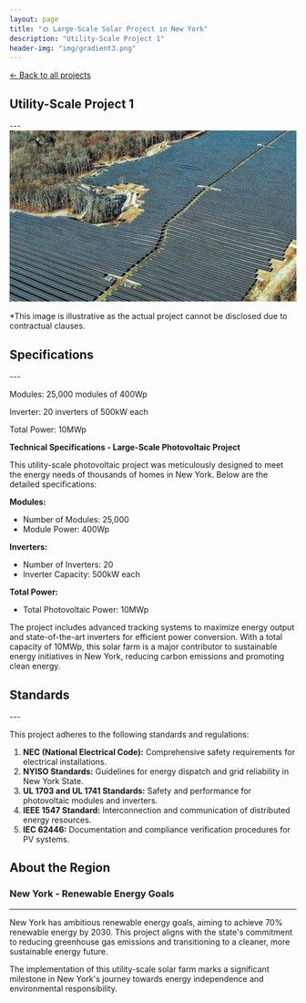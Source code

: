 ```yaml
---
layout: page
title: "🌞 Large-Scale Solar Project in New York"
description: "Utility-Scale Project 1"
header-img: "img/gradient3.png"
---
```


[← Back to all projects](https://laisdallemulle.github.io/projects/)

<h2>Utility-Scale Project 1</h2>
---
<div class="container">
    <div class="row">
      <div class="col-md-8">
        <img src="https://github.com/laisdallemulle/laisdallemulle.github.io/blob/main/img/CS-Energy-1024x610.jpg" 
             alt="Illustrative Image of a Solar Project" 
             class="img-fluid">
        <p class="text-muted text-center mt-2">*This image is illustrative as the actual project cannot be disclosed due to contractual clauses.</p>
      </div>
    </div>
</div>

<h2>Specifications</h2>
---

Modules: 25,000 modules of 400Wp

Inverter: 20 inverters of 500kW each

Total Power: 10MWp

**Technical Specifications - Large-Scale Photovoltaic Project**

This utility-scale photovoltaic project was meticulously designed to meet the energy needs of thousands of homes in New York. Below are the detailed specifications:

**Modules:**
- Number of Modules: 25,000
- Module Power: 400Wp

**Inverters:**
- Number of Inverters: 20
- Inverter Capacity: 500kW each

**Total Power:**
- Total Photovoltaic Power: 10MWp

The project includes advanced tracking systems to maximize energy output and state-of-the-art inverters for efficient power conversion. With a total capacity of 10MWp, this solar farm is a major contributor to sustainable energy initiatives in New York, reducing carbon emissions and promoting clean energy.

<h2>Standards</h2>
---

This project adheres to the following standards and regulations:
1. **NEC (National Electrical Code):** Comprehensive safety requirements for electrical installations.
2. **NYISO Standards:** Guidelines for energy dispatch and grid reliability in New York State.
3. **UL 1703 and UL 1741 Standards:** Safety and performance for photovoltaic modules and inverters.
4. **IEEE 1547 Standard:** Interconnection and communication of distributed energy resources.
5. **IEC 62446:** Documentation and compliance verification procedures for PV systems.

<h2>About the Region</h2>

### New York - Renewable Energy Goals

---

New York has ambitious renewable energy goals, aiming to achieve 70% renewable energy by 2030. This project aligns with the state's commitment to reducing greenhouse gas emissions and transitioning to a cleaner, more sustainable energy future.

The implementation of this utility-scale solar farm marks a significant milestone in New York's journey towards energy independence and environmental responsibility.
